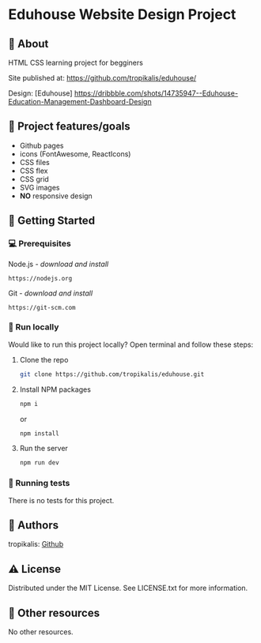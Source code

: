 # Eduhouse Website Design Project

## 🌟 About
HTML CSS learning project for begginers

Site published at: https://github.com/tropikalis/eduhouse/

Design: [Eduhouse] https://dribbble.com/shots/14735947--Eduhouse-Education-Management-Dashboard-Design

## 🎯 Project features/goals

- Github pages
- icons (FontAwesome, ReactIcons)
- CSS files
- CSS flex
- CSS grid
- SVG images
- **NO** responsive design

## 🧰 Getting Started

### 💻 Prerequisites

Node.js - _download and install_

```
https://nodejs.org
```

Git - _download and install_

```
https://git-scm.com
```

### 🏃 Run locally

Would like to run this project locally? Open terminal and follow these steps:

1. Clone the repo
    ```sh
    git clone https://github.com/tropikalis/eduhouse.git
    ```
2. Install NPM packages
    ```sh
    npm i
    ```
    or
    ```sh
    npm install
    ```
3. Run the server
    ```sh
    npm run dev
    ```
### 🧪 Running tests

There is no tests for this project.

## 🎅 Authors

tropikalis: [Github](https://github.com/tropikalis)

## ⚠️ License

Distributed under the MIT License. See LICENSE.txt for more information.

## 🔗 Other resources

No other resources.



